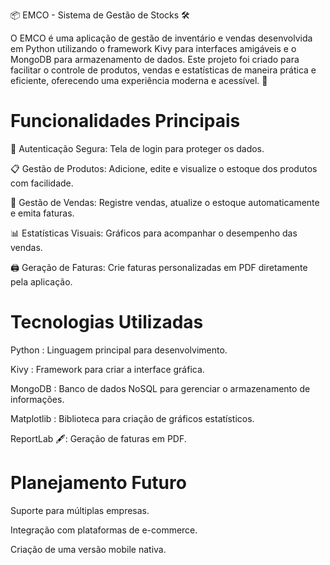   📦 EMCO - Sistema de Gestão de Stocks 🛠️

O EMCO é uma aplicação de gestão de inventário e vendas desenvolvida em Python utilizando o framework Kivy para interfaces amigáveis e o MongoDB para armazenamento de dados.
Este projeto foi criado para facilitar o controle de produtos, vendas e estatísticas de maneira prática e eficiente, oferecendo uma experiência moderna e acessível. 🚀

# Funcionalidades Principais

🔑 Autenticação Segura: Tela de login para proteger os dados.

📋 Gestão de Produtos: Adicione, edite e visualize o estoque dos produtos com facilidade.

🛒 Gestão de Vendas: Registre vendas, atualize o estoque automaticamente e emita faturas.

📊 Estatísticas Visuais: Gráficos para acompanhar o desempenho das vendas.

🖨️ Geração de Faturas: Crie faturas personalizadas em PDF diretamente pela aplicação.

# Tecnologias Utilizadas

Python : Linguagem principal para desenvolvimento.

Kivy : Framework para criar a interface gráfica.

MongoDB : Banco de dados NoSQL para gerenciar o armazenamento de informações.

Matplotlib : Biblioteca para criação de gráficos estatísticos.

ReportLab 🖋: Geração de faturas em PDF.

# Planejamento Futuro

Suporte para múltiplas empresas.

Integração com plataformas de e-commerce.

Criação de uma versão mobile nativa.
